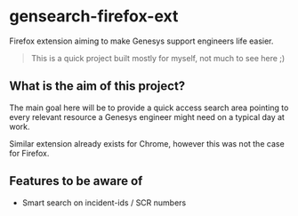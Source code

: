 # gensearch-firefox-ext
Firefox extension aiming to make Genesys support engineers life easier.
> This is a quick project built mostly for myself, not much to see here ;)

## What is the aim of this project?

The main goal here will be to provide a quick access search area pointing to every relevant resource a Genesys engineer might need on a typical day at work.

Similar extension already exists for Chrome, however this was not the case for Firefox.

## Features to be aware of
 - Smart search on incident-ids / SCR numbers
